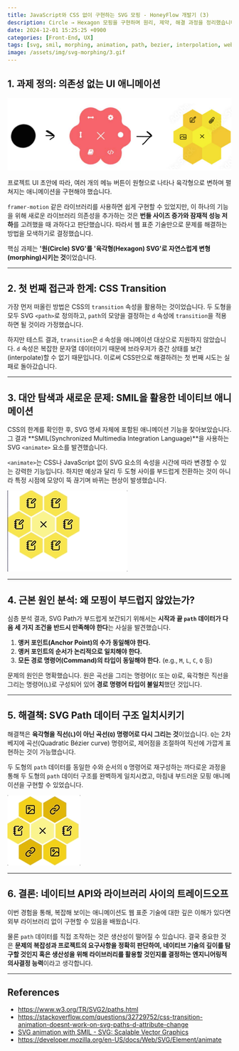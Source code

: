```yaml
---
title: JavaScript와 CSS 없이 구현하는 SVG 모핑 - HoneyFlow 개발기 (3)
description: Circle → Hexagon 모핑을 구현하며 원리, 제약, 해결 과정을 정리했습니다.
date: 2024-12-01 15:25:25 +0900
categories: [Front-End, UX]
tags: [svg, smil, morphing, animation, path, bezier, interpolation, web standards, honeyflow]
image: /assets/img/svg-morphing/3.gif
---
```


## 1. 과제 정의: 의존성 없는 UI 애니메이션

![img](/assets/img/svg-morphing/1.png)

프로젝트 UI 초안에 따라, 여러 개의 메뉴 버튼이 원형으로 나타나 육각형으로 변하며 펼쳐지는 애니메이션을 구현해야 했습니다.

`framer-motion` 같은 라이브러리를 사용하면 쉽게 구현할 수 있었지만, 이 하나의 기능을 위해 새로운 라이브러리 의존성을 추가하는 것은 **번들 사이즈 증가와 잠재적 성능 저하**를 고려했을 때 과하다고 판단했습니다. 따라서 웹 표준 기술만으로 문제를 해결하는 방법을 모색하기로 결정했습니다.

핵심 과제는 **'원(Circle) SVG'를 '육각형(Hexagon) SVG'로 자연스럽게 변형(morphing)시키는 것**이었습니다.

---

## 2. 첫 번째 접근과 한계: CSS Transition

가장 먼저 떠올린 방법은 CSS의 `transition` 속성을 활용하는 것이었습니다. 두 도형을 모두 SVG `<path>`로 정의하고, `path`의 모양을 결정하는 `d` 속성에 `transition`을 적용하면 될 것이라 가정했습니다.

하지만 테스트 결과, `transition`은 `d` 속성을 애니메이션 대상으로 지원하지 않았습니다. `d` 속성은 복잡한 문자열 데이터이기 때문에 브라우저가 중간 상태를 보간(interpolate)할 수 없기 때문입니다. 이로써 CSS만으로 해결하려는 첫 번째 시도는 실패로 돌아갔습니다.

---

## 3. 대안 탐색과 새로운 문제: SMIL을 활용한 네이티브 애니메이션

CSS의 한계를 확인한 후, SVG 명세 자체에 포함된 애니메이션 기능을 찾아보았습니다. 그 결과 **SMIL(Synchronized Multimedia Integration Language)**을 사용하는 SVG `<animate>` 요소를 발견했습니다.

`<animate>`는 CSS나 JavaScript 없이 SVG 요소의 속성을 시간에 따라 변경할 수 있는 강력한 기능입니다. 하지만 예상과 달리 두 도형 사이를 부드럽게 전환하는 것이 아니라 특정 시점에 모양이 뚝 끊기며 바뀌는 현상이 발생했습니다.

![img](/assets/img/svg-morphing/2.gif)

---

## 4. 근본 원인 분석: 왜 모핑이 부드럽지 않았는가?

심층 분석 결과, SVG Path가 부드럽게 보간되기 위해서는 **시작과 끝 `path` 데이터가 다음 세 가지 조건을 반드시 만족해야 한다**는 사실을 발견했습니다.

1.  **앵커 포인트(Anchor Point)의 수가 동일해야 한다.**
2.  **앵커 포인트의 순서가 논리적으로 일치해야 한다.**
3.  **모든 경로 명령어(Command)의 타입이 동일해야 한다.** (e.g., `M`, `L`, `C`, `Q` 등)

문제의 원인은 명확했습니다. 원은 곡선을 그리는 명령어(`C` 또는 `Q`)로, 육각형은 직선을 그리는 명령어(`L`)로 구성되어 있어 **경로 명령어 타입이 불일치**했던 것입니다.

---

## 5. 해결책: SVG Path 데이터 구조 일치시키기

해결책은 **육각형을 직선(`L`)이 아닌 곡선(`Q`) 명령어로 다시 그리는 것**이었습니다. `Q`는 2차 베지에 곡선(Quadratic Bézier curve) 명령어로, 제어점을 조절하여 직선에 가깝게 표현하는 것이 가능했습니다.

두 도형의 `path` 데이터를 동일한 수와 순서의 `Q` 명령어로 재구성하는 까다로운 과정을 통해 두 도형의 `path` 데이터 구조를 완벽하게 일치시켰고, 마침내 부드러운 모핑 애니메이션을 구현할 수 있었습니다.

![img](/assets/img/svg-morphing/3.gif)

---

## 6. 결론: 네이티브 API와 라이브러리 사이의 트레이드오프

이번 경험을 통해, 복잡해 보이는 애니메이션도 웹 표준 기술에 대한 깊은 이해가 있다면 외부 라이브러리 없이 구현할 수 있음을 배웠습니다.

물론 `path` 데이터를 직접 조작하는 것은 생산성이 떨어질 수 있습니다. 결국 중요한 것은 **문제의 복잡성과 프로젝트의 요구사항을 정확히 판단하여, 네이티브 기술의 깊이를 탐구할 것인지 혹은 생산성을 위해 라이브러리를 활용할 것인지를 결정하는 엔지니어링적 의사결정 능력**이라고 생각합니다.

---

## References

- https://www.w3.org/TR/SVG2/paths.html
- https://stackoverflow.com/questions/32729752/css-transition-animation-doesnt-work-on-svg-paths-d-attribute-change
- [SVG animation with SMIL - SVG: Scalable Vector Graphics](https://developer.mozilla.org/en-US/docs/Web/SVG/SVG_animation_with_SMIL)
- https://developer.mozilla.org/en-US/docs/Web/SVG/Element/animate